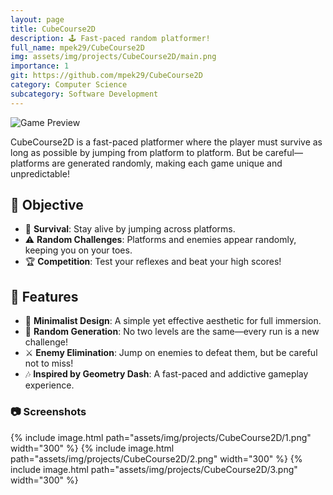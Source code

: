 ```yaml
---
layout: page
title: CubeCourse2D
description: 🕹️ Fast-paced random platformer!
full_name: mpek29/CubeCourse2D
img: assets/img/projects/CubeCourse2D/main.png
importance: 1
git: https://github.com/mpek29/CubeCourse2D
category: Computer Science
subcategory: Software Development
---
```


![Game Preview](assets/img/main.png)

CubeCourse2D is a fast-paced platformer where the player must survive as long as possible by jumping from platform to platform. But be careful—platforms are generated randomly, making each game unique and unpredictable!

## 🎯 Objective

- 🏃 **Survival**: Stay alive by jumping across platforms.
- ⚠️ **Random Challenges**: Platforms and enemies appear randomly, keeping you on your toes.
- 🏆 **Competition**: Test your reflexes and beat your high scores!

## 📝 Features

- 🎨 **Minimalist Design**: A simple yet effective aesthetic for full immersion.
- 🎲 **Random Generation**: No two levels are the same—every run is a new challenge!
- ⚔️ **Enemy Elimination**: Jump on enemies to defeat them, but be careful not to miss!
- 🎶 **Inspired by Geometry Dash**: A fast-paced and addictive gameplay experience.

### 📷 Screenshots


<div style="display: flex; justify-content: space-between;">
    {% include image.html path="assets/img/projects/CubeCourse2D/1.png" width="300" %}
    {% include image.html path="assets/img/projects/CubeCourse2D/2.png" width="300" %}
    {% include image.html path="assets/img/projects/CubeCourse2D/3.png" width="300" %}
</div>

